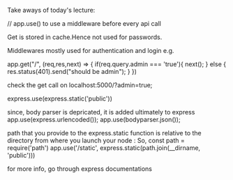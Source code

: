 

Take aways of today's lecture:

// app.use() to use a middleware before every api call

Get is stored in cache.Hence not used for passwords.

Middlewares mostly used for authentication and login e.g.

app.get("/", (req,res,next) => { if(req.query.admin === 'true'){ next(); } else { res.status(401).send("should be admin"); } })

check the get call on localhost:5000/?admin=true;

express.use(express.static('public'))

since, body parser is depricated, it is added ultimately to express app.use(express.urlencoded()); app.use(bodyparser.json());

path that you provide to the express.static function is relative to the directory from where you launch your node : So, const path = require('path') app.use('/static', express.static(path.join(__dirname, 'public')))

for more info, go through express documentations
